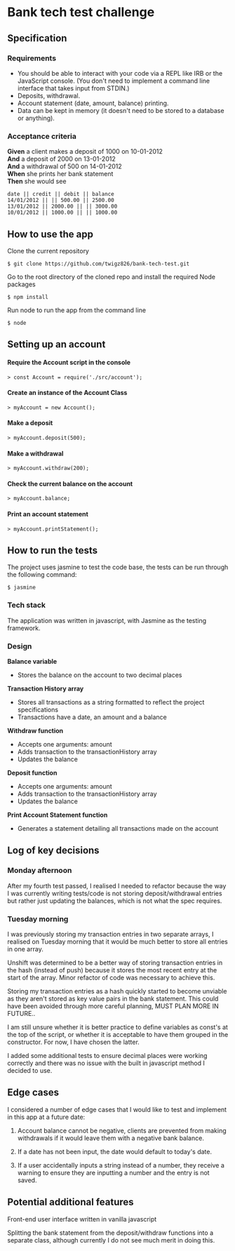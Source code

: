 # Bank tech test challenge

## Specification

### Requirements

* You should be able to interact with your code via a REPL like IRB or the JavaScript console.  (You don't need to implement a command line interface that takes input from STDIN.)
* Deposits, withdrawal.
* Account statement (date, amount, balance) printing.
* Data can be kept in memory (it doesn't need to be stored to a database or anything).

### Acceptance criteria

**Given** a client makes a deposit of 1000 on 10-01-2012  
**And** a deposit of 2000 on 13-01-2012  
**And** a withdrawal of 500 on 14-01-2012  
**When** she prints her bank statement  
**Then** she would see

```
date || credit || debit || balance
14/01/2012 || || 500.00 || 2500.00
13/01/2012 || 2000.00 || || 3000.00
10/01/2012 || 1000.00 || || 1000.00
```

## How to use the app

Clone the current repository

```
$ git clone https://github.com/twigz826/bank-tech-test.git
```

Go to the root directory of the cloned repo and install the required Node packages

```
$ npm install
```

Run node to run the app from the command line
```
$ node
```


## Setting up an account

#### Require the Account script in the console

```
> const Account = require('./src/account');
```

#### Create an instance of the Account Class


```
> myAccount = new Account();
```

#### Make a deposit

```
> myAccount.deposit(500);
```

#### Make a withdrawal

```
> myAccount.withdraw(200);
```

#### Check the current balance on the account

```
> myAccount.balance;
```

#### Print an account statement

```
> myAccount.printStatement();
```

## How to run the tests

The project uses jasmine to test the code base, the tests can be run through the following command:

```
$ jasmine
```

### Tech stack

The application was written in javascript, with Jasmine as the testing framework.

### Design

**Balance variable**  
- Stores the balance on the account to two decimal places

**Transaction History array**  
- Stores all transactions as a string formatted to reflect the project specifications   
- Transactions have a date, an amount and a balance

**Withdraw function**  
- Accepts one arguments: amount   
- Adds transaction to the transactionHistory array
- Updates the balance

**Deposit function**  
- Accepts one arguments: amount      
- Adds transaction to the transactionHistory array
- Updates the balance

**Print Account Statement function**  
- Generates a statement detailing all transactions made on the account

## Log of key decisions

### Monday afternoon

After my fourth test passed, I realised I needed to refactor because the way I was currently writing tests/code is not storing deposit/withdrawal entries but rather just updating the balances, which is not what the spec requires.

### Tuesday morning

I was previously storing my transaction entries in two separate arrays, I realised on Tuesday morning that it would be much better to store all entries in one array.

Unshift was determined to be a better way of storing transaction entries in the hash (instead of push) because it stores the most recent entry at the start of the array. Minor refactor of code was necessary to achieve this.

Storing my transaction entries as a hash quickly started to become unviable as they aren't stored as key value pairs in the bank statement. This could have been avoided through more careful planning, MUST PLAN MORE IN FUTURE..

I am still unsure whether it is better practice to define variables as const's at the top of the script, or whether it is acceptable to have them grouped in the constructor. For now, I have chosen the latter.

I added some additional tests to ensure decimal places were working correctly and there was no issue with the built in javascript method I decided to use.

## Edge cases

I considered a number of edge cases that I would like to test and implement in this app at a future date:

  1. Account balance cannot be negative, clients are prevented from making withdrawals if it would leave them with a negative bank balance.

  2. If a date has not been input, the date would default to today's date.

  3. If a user accidentally inputs a string instead of a number, they receive a warning to ensure they are inputting a number and the entry is not saved.

## Potential additional features

Front-end user interface written in vanilla javascript

Splitting the bank statement from the deposit/withdraw functions into a separate class, although currently I do not see much merit in doing this.
